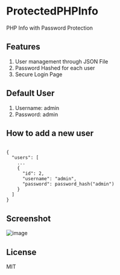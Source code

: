 # ProtectedPHPInfo
PHP Info with Password Protection

## Features

1. User management through JSON File
2. Password Hashed for each user
3. Secure Login Page

## Default User

1. Username: admin
2. Password: admin

## How to add a new user

```

{
  "users": [
    ...
    {
      "id": 2,
      "username": "admin",
      "password": password_hash("admin")
    }
  ]
}

```

## Screenshot

![image](https://github.com/farisc0de/ProtectedPHPInfo/assets/76238196/f55eb26e-5f17-46e1-bf99-8663e978234b)

## License

MIT
